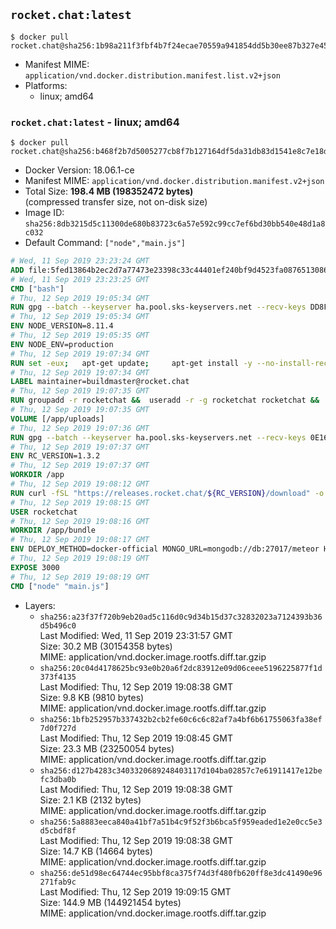## `rocket.chat:latest`

```console
$ docker pull rocket.chat@sha256:1b98a211f3fbf4b7f24ecae70559a941854dd5b30ee87b327e45de3e3f09034d
```

-	Manifest MIME: `application/vnd.docker.distribution.manifest.list.v2+json`
-	Platforms:
	-	linux; amd64

### `rocket.chat:latest` - linux; amd64

```console
$ docker pull rocket.chat@sha256:b468f2b7d5005277cb8f7b127164df5da31db83d1541e8c7e18d7edf52f3707f
```

-	Docker Version: 18.06.1-ce
-	Manifest MIME: `application/vnd.docker.distribution.manifest.v2+json`
-	Total Size: **198.4 MB (198352472 bytes)**  
	(compressed transfer size, not on-disk size)
-	Image ID: `sha256:8db3215d5c11300de680b83723c6a57e592c99cc7ef6bd30bb540e48d1a8c032`
-	Default Command: `["node","main.js"]`

```dockerfile
# Wed, 11 Sep 2019 23:23:24 GMT
ADD file:5fed13864b2ec2d7a77473e23398c33c44401ef240bf9d4523fa087651308613 in / 
# Wed, 11 Sep 2019 23:23:25 GMT
CMD ["bash"]
# Thu, 12 Sep 2019 19:05:34 GMT
RUN gpg --batch --keyserver ha.pool.sks-keyservers.net --recv-keys DD8F2338BAE7501E3DD5AC78C273792F7D83545D
# Thu, 12 Sep 2019 19:05:34 GMT
ENV NODE_VERSION=8.11.4
# Thu, 12 Sep 2019 19:05:35 GMT
ENV NODE_ENV=production
# Thu, 12 Sep 2019 19:07:34 GMT
RUN set -eux; 	apt-get update; 	apt-get install -y --no-install-recommends ca-certificates curl; 	rm -rf /var/lib/apt/lists/*; 	curl -fsSLO --compressed "https://nodejs.org/dist/v$NODE_VERSION/node-v$NODE_VERSION-linux-x64.tar.gz"; 	curl -fsSLO --compressed "https://nodejs.org/dist/v$NODE_VERSION/SHASUMS256.txt.asc"; 	gpg --batch --decrypt --output SHASUMS256.txt SHASUMS256.txt.asc; 	grep " node-v$NODE_VERSION-linux-x64.tar.gz\$" SHASUMS256.txt | sha256sum -c -; 	tar -xf "node-v$NODE_VERSION-linux-x64.tar.gz" -C /usr/local --strip-components=1 --no-same-owner; 	rm "node-v$NODE_VERSION-linux-x64.tar.gz" SHASUMS256.txt.asc SHASUMS256.txt; 	npm cache clear --force
# Thu, 12 Sep 2019 19:07:34 GMT
LABEL maintainer=buildmaster@rocket.chat
# Thu, 12 Sep 2019 19:07:35 GMT
RUN groupadd -r rocketchat &&  useradd -r -g rocketchat rocketchat &&  mkdir -p /app/uploads &&  chown rocketchat.rocketchat /app/uploads
# Thu, 12 Sep 2019 19:07:35 GMT
VOLUME [/app/uploads]
# Thu, 12 Sep 2019 19:07:36 GMT
RUN gpg --batch --keyserver ha.pool.sks-keyservers.net --recv-keys 0E163286C20D07B9787EBE9FD7F9D0414FD08104
# Thu, 12 Sep 2019 19:07:37 GMT
ENV RC_VERSION=1.3.2
# Thu, 12 Sep 2019 19:07:37 GMT
WORKDIR /app
# Thu, 12 Sep 2019 19:08:12 GMT
RUN curl -fSL "https://releases.rocket.chat/${RC_VERSION}/download" -o rocket.chat.tgz &&  curl -fSL "https://releases.rocket.chat/${RC_VERSION}/asc" -o rocket.chat.tgz.asc &&  gpg --batch --verify rocket.chat.tgz.asc rocket.chat.tgz &&  tar zxvf rocket.chat.tgz &&  rm rocket.chat.tgz rocket.chat.tgz.asc &&  cd bundle/programs/server &&  npm install &&  npm cache clear --force &&  chown -R rocketchat:rocketchat /app
# Thu, 12 Sep 2019 19:08:15 GMT
USER rocketchat
# Thu, 12 Sep 2019 19:08:16 GMT
WORKDIR /app/bundle
# Thu, 12 Sep 2019 19:08:17 GMT
ENV DEPLOY_METHOD=docker-official MONGO_URL=mongodb://db:27017/meteor HOME=/tmp PORT=3000 ROOT_URL=http://localhost:3000 Accounts_AvatarStorePath=/app/uploads
# Thu, 12 Sep 2019 19:08:19 GMT
EXPOSE 3000
# Thu, 12 Sep 2019 19:08:19 GMT
CMD ["node" "main.js"]
```

-	Layers:
	-	`sha256:a23f37f720b9eb20ad5c116d0c9d34b15d37c32832023a7124393b36d5b496c0`  
		Last Modified: Wed, 11 Sep 2019 23:31:57 GMT  
		Size: 30.2 MB (30154358 bytes)  
		MIME: application/vnd.docker.image.rootfs.diff.tar.gzip
	-	`sha256:20c04d4178625bc93e0b20a6f2dc83912e09d06ceee5196225877f1d373f4135`  
		Last Modified: Thu, 12 Sep 2019 19:08:38 GMT  
		Size: 9.8 KB (9810 bytes)  
		MIME: application/vnd.docker.image.rootfs.diff.tar.gzip
	-	`sha256:1bfb252957b337432b2cb2fe60c6c6c82af7a4bf6b61755063fa38ef7d0f727d`  
		Last Modified: Thu, 12 Sep 2019 19:08:45 GMT  
		Size: 23.3 MB (23250054 bytes)  
		MIME: application/vnd.docker.image.rootfs.diff.tar.gzip
	-	`sha256:d127b4283c3403320689248403117d104ba02857c7e61911417e12befc3dba0b`  
		Last Modified: Thu, 12 Sep 2019 19:08:38 GMT  
		Size: 2.1 KB (2132 bytes)  
		MIME: application/vnd.docker.image.rootfs.diff.tar.gzip
	-	`sha256:5a8883eeca840a41bf7a51b4c9f52f3b6bca5f959eaded1e2e0cc5e3d5cbdf8f`  
		Last Modified: Thu, 12 Sep 2019 19:08:38 GMT  
		Size: 14.7 KB (14664 bytes)  
		MIME: application/vnd.docker.image.rootfs.diff.tar.gzip
	-	`sha256:de51d98ec64744ec95bbf8ca375f74d3f480fb620ff8e3dc41490e96271fab9c`  
		Last Modified: Thu, 12 Sep 2019 19:09:15 GMT  
		Size: 144.9 MB (144921454 bytes)  
		MIME: application/vnd.docker.image.rootfs.diff.tar.gzip
